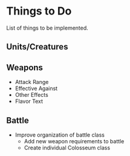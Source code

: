 # Things to Do
List of things to be implemented.
## Units/Creatures  
## Weapons
* Attack Range
* Effective Against
* Other Effects
* Flavor Text
## Battle
* Improve organization of battle class
    * Add new weapon requirements to battle
    * Create individual Colosseum class
     